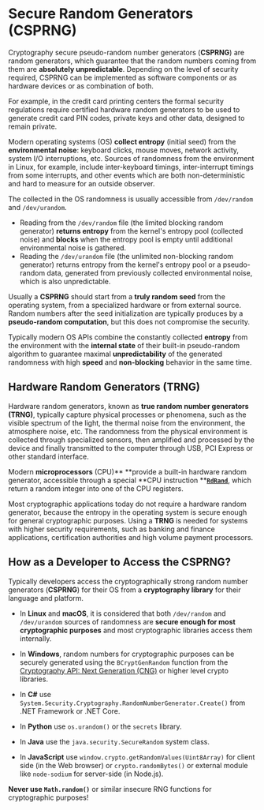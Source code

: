 # Secure Random Generators \(CSPRNG\)

Cryptography secure pseudo-random number generators \(**CSPRNG**\) are random generators, which guarantee that the random numbers coming from them are **absolutely unpredictable**. Depending on the level of security required, CSPRNG can be implemented as software components or as hardware devices or as combination of both.

For example, in the credit card printing centers the formal security regulations require certified hardware random generators to be used to generate credit card PIN codes, private keys and other data, designed to remain private.

Modern operating systems \(OS\) **collect entropy** \(initial seed\) from the **environmental noise**: keyboard clicks, mouse moves, network activity, system I/O interruptions, etc. Sources of randomness from the environment in Linux, for example, include inter-keyboard timings, inter-interrupt timings from some interrupts, and other events which are both non-deterministic and hard to measure for an outside observer.

The collected in the OS randomness is usually accessible from `/dev/random` and `/dev/urandom`.

* Reading from the `/dev/random` file \(the limited blocking random generator\) **returns entropy** from the kernel's entropy pool \(collected noise\) and **blocks** when the entropy pool is empty until additional environmental noise is gathered.
* Reading the `/dev/urandom` file \(the unlimited non-blocking random generator\) returns entropy from the kernel's entropy pool or a pseudo-random data, generated from previously collected environmental noise, which is also unpredictable.

Usually a **CSPRNG** should start from a **truly random seed** from the operating system, from a specialized hardware or from external source. Random numbers after the seed initialization are typically produces by a **pseudo-random computation**, but this does not compromise the security.

Typically modern OS APIs combine the constantly collected **entropy** from the environment with the **internal state** of their built-in pseudo-random algorithm to guarantee maximal **unpredictability** of the generated randomness with high **speed** and **non-blocking** behavior in the same time.

## Hardware Random Generators \(TRNG\)

Hardware random generators, known as **true random number generators \(TRNG\)**, typically capture physical processes or phenomenа, such as the visible spectrum of the light, the thermal noise from the environment, the atmosphere noise, etc. The randomness from the physical environment is collected through specialized sensors, then amplified and processed by the device and finally transmitted to the computer through USB, PCI Express or other standard interface.

Modern **microprocessors** \(CPU\)** **provide a built-in hardware random generator, accessible through a special **CPU instruction **[**`RdRand`**](https://en.wikipedia.org/wiki/RdRand), which return a random integer into one of the CPU registers.

Most cryptographic applications today do not require a hardware random generator, because the entropy in the operating system is secure enough for general cryptographic purposes. Using a **TRNG** is needed for systems with higher security requirements, such as banking and finance applications, certification authorities and high volume payment processors.

## How as a Developer to Access the CSPRNG?

Typically developers access the cryptographically strong random number generators \(**CSPRNG**\) for their OS from a **cryptography library** for their language and platform.

* In **Linux** and **macOS**, it is considered that both `/dev/random` and `/dev/urandom` sources of randomness are **secure enough for most cryptographic purposes** and most cryptographic libraries access them internally.

* In **Windows**, random numbers for cryptographic purposes can be securely generated using the `BCryptGenRandom` function from the [Cryptography API: Next Generation \(CNG\)](https://docs.microsoft.com/windows/desktop/SecCNG/cng-portal) or higher level crypto libraries.

* In **C\#** use `System.Security.Cryptography.RandomNumberGenerator.Create()` from .NET Framework or .NET Core.

* In **Python** use `os.urandom()` or the `secrets` library.

* In **Java** use the `java.security.SecureRandom` system class.

* In **JavaScript** use `window.crypto.getRandomValues(Uint8Array)` for client side \(in the Web browser\) or `crypto.randomBytes()` or external module like `node-sodium` for server-side \(in Node.js\).

**Never use `Math.random()`** or similar insecure RNG functions for cryptographic purposes!

